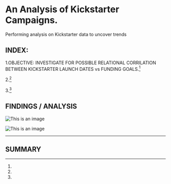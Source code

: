 # An Analysis of Kickstarter Campaigns.

Performing analysis on Kickstarter data to uncover trends

## INDEX:

1.OBJECTIVE: INVESTIGATE FOR POSSIBLE RELATIONAL CORRILATION BETWEEN KICKSTARTER LAUNCH DATES vs FUNDING GOALS.[^1]

2.[^2]

3.[^3]

## FINDINGS / ANALYSIS

![This is an image]()

![This is an image]()

[^1]:

[^2]:

[^3]:

---

## SUMMARY



